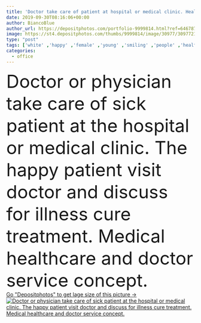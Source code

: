 ```yaml
---
title: 'Doctor take care of patient at hospital or medical clinic. Healthcare concept.'
date: 2019-09-30T08:16:06+00:00
author: BiancoBlue
author_url: https://depositphotos.com/portfolio-9999814.html?ref=64678756
image: https://st4.depositphotos.com/thumbs/9999814/image/30977/309772152/api_thumb_450.jpg?forcejpeg=true
type: "post"
tags: ['white' ,'happy' ,'female' ,'young' ,'smiling' ,'people' ,'health' ,'healthy' ,'medicine' ,'healthcare' ,'breathing' ,'illness' ,'male' ,'medical' ,'care' ,'man' ,'office' ,'service' ,'doctor' ,'heart' ,'hospital' ,'nurse' ,'woman' ,'talking' ,'support' ,'stethoscope' ,'exam' ,'patient' ,'visit' ,'treatment' ,'help' ,'disease' ,'discussion' ,'listening' ,'asian' ,'mature' ,'senior' ,'sick' ,'insurance' ,'appointment' ,'staff' ,'checkup' ,'examination' ,'physician' ,'clinic' ,'Medicare' ,'medic' ,'lungs' ,'consulting' ,'general practitioner' ]
categories: 
  - office
---
```

<div aling="center">
            <font size="60"> Doctor or physician take care of sick patient at the hospital or medical clinic. The happy patient visit doctor and discuss for illness cure treatment. Medical healthcare and doctor service concept.</font>   
</div>
<div>
    <a href='https://st4.depositphotos.com/thumbs/9999814/image/30977/309772152/api_thumb_450.jpg?forcejpeg=true?ref=64678756' target=_blank > Go "Depositphotos" to get lage size of this picture ->
        <img href='https://st4.depositphotos.com/thumbs/9999814/image/30977/309772152/api_thumb_450.jpg?forcejpeg=true?ref=64678756' src='https://st4.depositphotos.com/9999814/30977/i/950/depositphotos_309772152-stock-photo-doctor-take-care-of-patient.jpg?forcejpeg=true' alt='Doctor or physician take care of sick patient at the hospital or medical clinic. The happy patient visit doctor and discuss for illness cure treatment. Medical healthcare and doctor service concept.' >
    </a>
</div>
